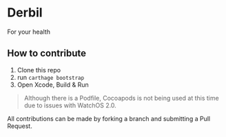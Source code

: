 # Derbil
For your health

## How to contribute

1. Clone this repo
2. run `carthage bootstrap`
3. Open Xcode, Build & Run

> Although there is a Podfile, Cocoapods is not being used at this time due to issues with WatchOS 2.0.

All contributions can be made by forking a branch and submitting a Pull Request.
